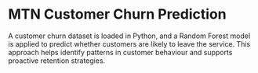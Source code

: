 # MTN Customer Churn Prediction
A customer churn dataset is loaded in Python, and a Random Forest model is applied to predict whether customers are likely to leave the service. This approach helps identify patterns in customer behaviour and supports proactive retention strategies.
